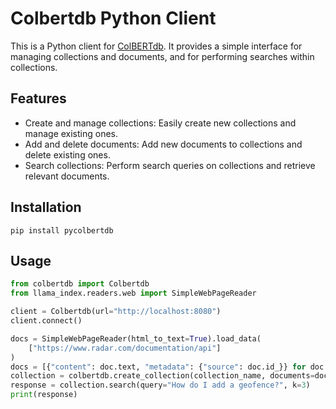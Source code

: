 # Colbertdb Python Client
This is a Python client for [ColBERTdb](https://www.github.com/colbertdb/colbertdb). It provides a simple interface for managing collections and documents, and for performing searches within collections.

## Features
- Create and manage collections: Easily create new collections and manage existing ones.
- Add and delete documents: Add new documents to collections and delete existing ones.
- Search collections: Perform search queries on collections and retrieve relevant documents.

## Installation
```
pip install pycolbertdb
```

## Usage
```python
from colbertdb import Colbertdb
from llama_index.readers.web import SimpleWebPageReader

client = Colbertdb(url="http://localhost:8080")
client.connect()

docs = SimpleWebPageReader(html_to_text=True).load_data(
    ["https://www.radar.com/documentation/api"]
)
docs = [{"content": doc.text, "metadata": {"source": doc.id_}} for doc in docs]
collection = colbertdb.create_collection(collection_name, documents=docs)
response = collection.search(query="How do I add a geofence?", k=3)
print(response)
```
